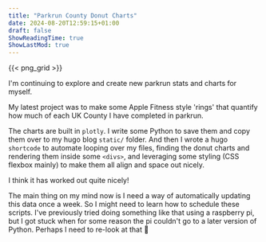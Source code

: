 ```yaml
---
title: "Parkrun County Donut Charts"
date: 2024-08-20T12:59:15+01:00
draft: false
ShowReadingTime: true
ShowLastMod: true
---
```


<!-- {{< plotly_iframe >}} -->

{{< png_grid >}}

I'm continuing to explore and create new parkrun stats and charts for myself.

My latest project was to make some Apple Fitness style 'rings' that quantify how much of each UK County I have completed in parkrun.

The charts are built in `plotly`. I write some Python to save them and copy them over to my hugo blog `static/` folder. And then I wrote a hugo `shortcode` to automate looping over my files, finding the donut charts and rendering them inside some `<divs>`, and leveraging some styling (CSS flexbox mainly) to make them all align and space out nicely.

I think it has worked out quite nicely!

The main thing on my mind now is I need a way of automatically updating this data once a week. So I might need to learn how to schedule these scripts. I've previously tried doing something like that using a raspberry pi, but I got stuck when for some reason the pi couldn't go to a later version of Python. Perhaps I need to re-look at that :thinking:
